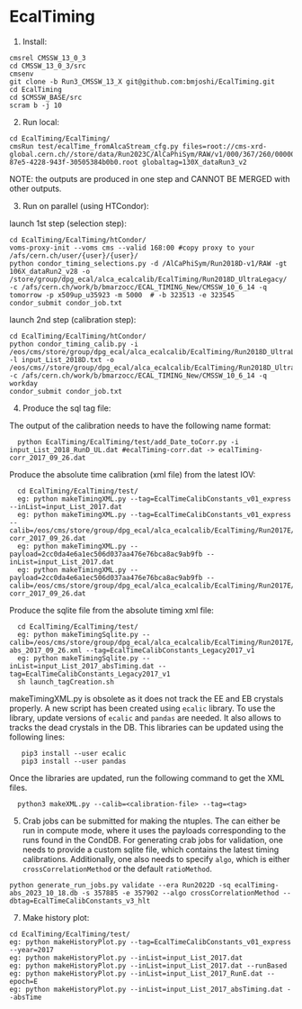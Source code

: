 EcalTiming
================

1) Install:

```
cmsrel CMSSW_13_0_3
cd CMSSW_13_0_3/src
cmsenv
git clone -b Run3_CMSSW_13_X git@github.com:bmjoshi/EcalTiming.git
cd EcalTiming
cd $CMSSW_BASE/src
scram b -j 10
```

2) Run local:

```
cd EcalTiming/EcalTiming/
cmsRun test/ecalTime_fromAlcaStream_cfg.py files=root://cms-xrd-global.cern.ch//store/data/Run2023C/AlCaPhiSym/RAW/v1/000/367/260/00000/6612587f-87e5-4228-943f-30505384b0b0.root globaltag=130X_dataRun3_v2
```
 NOTE: the outputs are produced in one step and CANNOT BE MERGED with other outputs.
    
3) Run on parallel (using HTCondor):

launch 1st step (selection step):
```
cd EcalTiming/EcalTiming/htCondor/
voms-proxy-init --voms cms --valid 168:00 #copy proxy to your /afs/cern.ch/user/{user}/{user}/
python condor_timing_selections.py -d /AlCaPhiSym/Run2018D-v1/RAW -gt 106X_dataRun2_v28 -o /store/group/dpg_ecal/alca_ecalcalib/EcalTiming/Run2018D_UltraLegacy/ -c /afs/cern.ch/work/b/bmarzocc/ECAL_TIMING_New/CMSSW_10_6_14 -q tomorrow -p x509up_u35923 -m 5000  # -b 323513 -e 323545
condor_submit condor_job.txt
```
launch 2nd step (calibration step):
```
cd EcalTiming/EcalTiming/htCondor/
python condor_timing_calib.py -i /eos/cms/store/group/dpg_ecal/alca_ecalcalib/EcalTiming/Run2018D_UltraLegacy/ -l input_List_2018D.txt -o /eos/cms//store/group/dpg_ecal/alca_ecalcalib/EcalTiming/Run2018D_UltraLegacy/Calib/ -c /afs/cern.ch/work/b/bmarzocc/ECAL_TIMING_New/CMSSW_10_6_14 -q workday
condor_submit condor_job.txt
```
4) Produce the sql tag file:

The output of the calibration needs to have the following name format:

```
  python EcalTiming/EcalTiming/test/add_Date_toCorr.py -i input_List_2018_RunD_UL.dat #ecalTiming-corr.dat -> ecalTiming-corr_2017_09_26.dat
```
Produce the absolute time calibration (xml file) from the latest IOV:
```
  cd EcalTiming/EcalTiming/test/
  eg: python makeTimingXML.py --tag=EcalTimeCalibConstants_v01_express --inList=input_List_2017.dat
  eg: python makeTimingXML.py --tag=EcalTimeCalibConstants_v01_express --calib=/eos/cms/store/group/dpg_ecal/alca_ecalcalib/EcalTiming/Run2017E/Calibration/303948/ecalTiming-corr_2017_09_26.dat
  eg: python makeTimingXML.py --payload=2cc0da4e6a1ec506d037aa476e76bca8ac9ab9fb --inList=input_List_2017.dat
  eg: python makeTimingXML.py --payload=2cc0da4e6a1ec506d037aa476e76bca8ac9ab9fb --calib=/eos/cms/store/group/dpg_ecal/alca_ecalcalib/EcalTiming/Run2017E/Calibration/303948/ecalTiming-corr_2017_09_26.dat
```
Produce the sqlite file from the absolute timing xml file:
```
  cd EcalTiming/EcalTiming/test/
  eg: python makeTimingSqlite.py --calib=/eos/cms/store/group/dpg_ecal/alca_ecalcalib/EcalTiming/Run2017E/Calibration/303948/ecalTiming-abs_2017_09_26.xml --tag=EcalTimeCalibConstants_Legacy2017_v1
  eg: python makeTimingSqlite.py --inList=input_List_2017_absTiming.dat --tag=EcalTimeCalibConstants_Legacy2017_v1 
  sh launch_tagCreation.sh
```

makeTimingXML.py is obsolete as it does not track the EE and EB crystals properly. A new script has been created using `ecalic` library. To use the library, update versions of `ecalic` and `pandas` are needed. It also allows to tracks the dead crystals in the DB. This libraries can be updated using the following lines:

```
   pip3 install --user ecalic
   pip3 install --user pandas
```

Once the libraries are updated, run the following command to get the XML files.

```
  python3 makeXML.py --calib=<calibration-file> --tag=<tag>
```
5) Crab jobs can be submitted for making the ntuples. The can either be run in compute mode, where it uses the payloads corresponding to the runs found in the CondDB. For generating crab jobs for validation, one needs to provide a custom sqlite file, which contains the latest timing calibrations. Additionally, one also needs to specify `algo`, which is either `crossCorrelationMethod` or the default `ratioMethod`.
```
python generate_run_jobs.py validate --era Run2022D -sq ecalTiming-abs_2023_10_18.db -s 357885 -e 357902 --algo crossCorrelationMethod --dbtag=EcalTimeCalibConstants_v3_hlt
```


7) Make history plot:
```   
cd EcalTiming/EcalTiming/test/
eg: python makeHistoryPlot.py --tag=EcalTimeCalibConstants_v01_express --year=2017
eg: python makeHistoryPlot.py --inList=input_List_2017.dat
eg: python makeHistoryPlot.py --inList=input_List_2017.dat --runBased
eg: python makeHistoryPlot.py --inList=input_List_2017_RunE.dat --epoch=E
eg: python makeHistoryPlot.py --inList=input_List_2017_absTiming.dat --absTime
``` 

